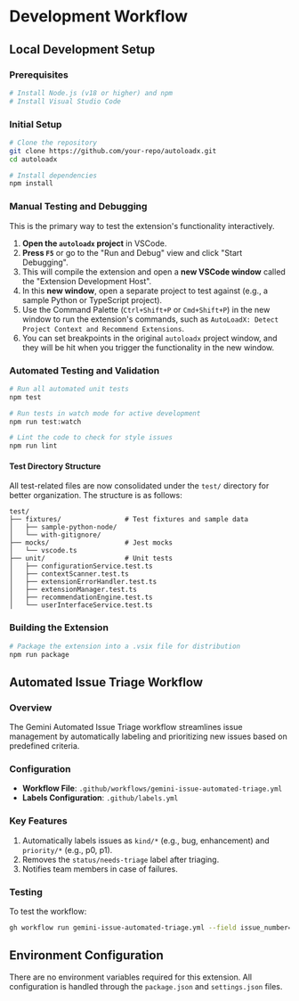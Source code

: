 # Development Workflow

## Local Development Setup

### Prerequisites

```bash
# Install Node.js (v18 or higher) and npm
# Install Visual Studio Code
```

### Initial Setup

```bash
# Clone the repository
git clone https://github.com/your-repo/autoloadx.git
cd autoloadx

# Install dependencies
npm install
```

### Manual Testing and Debugging

This is the primary way to test the extension's functionality interactively.

1. **Open the `autoloadx` project** in VSCode.
2. **Press `F5`** or go to the "Run and Debug" view and click "Start Debugging".
3. This will compile the extension and open a **new VSCode window** called the "Extension Development Host".
4. In this **new window**, open a separate project to test against (e.g., a sample Python or TypeScript project).
5. Use the Command Palette (`Ctrl+Shift+P` or `Cmd+Shift+P`) in the new window to run the extension's commands, such as
   `AutoLoadX: Detect Project Context and Recommend Extensions`.
6. You can set breakpoints in the original `autoloadx` project window, and they will be hit when you trigger the
   functionality in the new window.

### Automated Testing and Validation

```bash
# Run all automated unit tests
npm test

# Run tests in watch mode for active development
npm run test:watch

# Lint the code to check for style issues
npm run lint
```

#### Test Directory Structure

All test-related files are now consolidated under the `test/` directory for better organization. The structure is as
follows:

```text
test/
├── fixtures/                # Test fixtures and sample data
│   ├── sample-python-node/
│   └── with-gitignore/
├── mocks/                   # Jest mocks
│   └── vscode.ts
├── unit/                    # Unit tests
│   ├── configurationService.test.ts
│   ├── contextScanner.test.ts
│   ├── extensionErrorHandler.test.ts
│   ├── extensionManager.test.ts
│   ├── recommendationEngine.test.ts
│   └── userInterfaceService.test.ts
```

### Building the Extension

```bash
# Package the extension into a .vsix file for distribution
npm run package
```

## Automated Issue Triage Workflow

### Overview

The Gemini Automated Issue Triage workflow streamlines issue management by automatically labeling and prioritizing new
issues based on predefined criteria.

### Configuration

- **Workflow File**: `.github/workflows/gemini-issue-automated-triage.yml`
- **Labels Configuration**: `.github/labels.yml`

### Key Features

1. Automatically labels issues as `kind/*` (e.g., bug, enhancement) and `priority/*` (e.g., p0, p1).
2. Removes the `status/needs-triage` label after triaging.
3. Notifies team members in case of failures.

### Testing

To test the workflow:

```bash
gh workflow run gemini-issue-automated-triage.yml --field issue_number=<number> --field issue_title='<title>' --field issue_body='<body>'
```

## Environment Configuration

There are no environment variables required for this extension. All configuration is handled through the `package.json`
and `settings.json` files.
